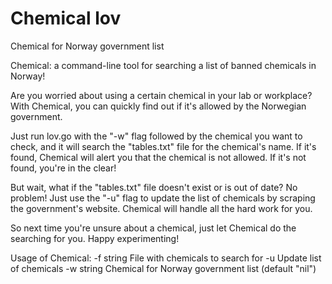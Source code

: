 # Chemical lov
 Chemical for Norway government list

 Chemical: a command-line tool for searching a list of banned chemicals in Norway!

 Are you worried about using a certain chemical in your lab or workplace? With Chemical, you can quickly find out if it's allowed by the Norwegian government.

 Just run lov.go with the "-w" flag followed by the chemical you want to check, and it will search the "tables.txt" file for the chemical's name. If it's found, Chemical will alert you that the chemical is not allowed. If it's not found, you're in the clear!

 But wait, what if the "tables.txt" file doesn't exist or is out of date? No problem! Just use the "-u" flag to update the list of chemicals by scraping the government's website. Chemical will handle all the hard work for you.

 So next time you're unsure about a chemical, just let Chemical do the searching for you. Happy experimenting!

Usage of Chemical:
  -f string
    	File with chemicals to search for
  -u	Update list of chemicals
  -w string
    	Chemical for Norway government list (default "nil")
